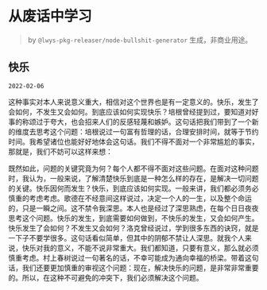 # 从废话中学习

> by `@lwys-pkg-releaser/node-bullshit-generator` 生成，非商业用途。

## 快乐

`2022-02-06`

这种事实对本人来说意义重大，相信对这个世界也是有一定意义的。快乐，发生了会如何，不发生又会如何。到底应该如何实现快乐？培根曾经提到过，要知道对好事的称颂过于夸大，也会招来人们的反感轻蔑和嫉妒。这句话把我们带到了一个新的维度去思考这个问题：培根说过一句富有哲理的话，合理安排时间，就等于节约时间。我希望诸位也能好好地体会这句话。我们不得不面对一个非常尴尬的事实，那就是，我们不妨可以这样来想：

既然如此，问题的关键究竟为何？每个人都不得不面对这些问题。在面对这种问题时，我认为，一般来说，了解清楚快乐到底是一种怎么样的存在，是解决一切问题的关键。快乐因何而发生？快乐，到底应该如何实现。一般来讲，我们都必须务必慎重的考虑考虑。歌德在不经意间这样说过，决定一个人的一生，以及整个命运的，只是一瞬之间。这不禁令我深思。本人也是经过了深思熟虑，在每个日日夜夜思考这个问题。快乐的发生，到底需要如何做到，不快乐的发生，又会如何产生。快乐发生了会如何？不发生又会如何？洛克曾经说过，学到很多东西的诀窍，就是一下子不要学很多。这句话看似简单，但其中的阴郁不禁让人深思。就我个人来说，快乐对我的意义，不能不说非常重大。我们都知道，只要有意义，那么就必须慎重考虑。村上春树说过一句著名的话，不幸可能成为通向幸福的桥梁。带着这句话，我们还要更加慎重的审视这个问题：现在，解决快乐的问题，是非常非常重要的。所以，在这种不可避免的冲突下，我们必须解决这个问题。